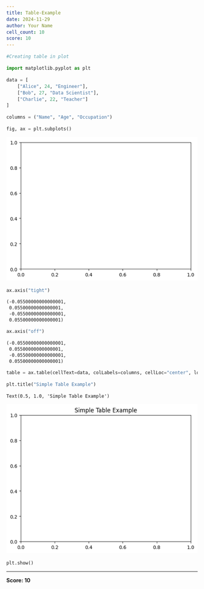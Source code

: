 ```yaml
---
title: Table-Example
date: 2024-11-29
author: Your Name
cell_count: 10
score: 10
---
```


```python
#Creating table in plot
```


```python
import matplotlib.pyplot as plt

```


```python
data = [
    ["Alice", 24, "Engineer"],
    ["Bob", 27, "Data Scientist"],
    ["Charlie", 22, "Teacher"]
]
```


```python
columns = ("Name", "Age", "Occupation")
```


```python
fig, ax = plt.subplots()
```


    
![png](Table-example_files/Table-example_4_0.png)
    



```python
ax.axis("tight")
```




    (-0.05500000000000001,
     0.05500000000000001,
     -0.05500000000000001,
     0.05500000000000001)




```python
ax.axis("off")

```




    (-0.05500000000000001,
     0.05500000000000001,
     -0.05500000000000001,
     0.05500000000000001)




```python
table = ax.table(cellText=data, colLabels=columns, cellLoc="center", loc="center")

```


```python
plt.title("Simple Table Example")

```




    Text(0.5, 1.0, 'Simple Table Example')




    
![png](Table-example_files/Table-example_8_1.png)
    



```python
plt.show()
```


---
**Score: 10**
